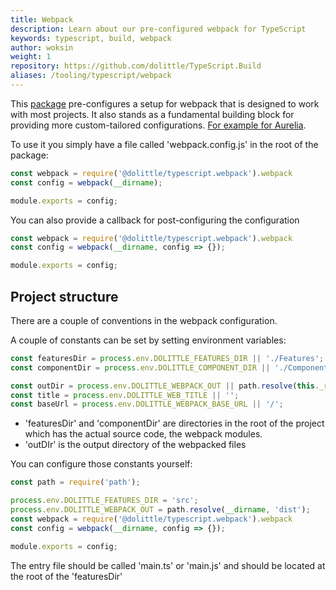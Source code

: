 ```yaml
---
title: Webpack
description: Learn about our pre-configured webpack for TypeScript
keywords: typescript, build, webpack
author: woksin
weight: 1
repository: https://github.com/dolittle/TypeScript.Build
aliases: /tooling/typescript/webpack
---
```


This [package](https://npmjs.org/package/@dolittle/typescript.webpack) pre-configures a setup for webpack that is designed to work with most projects. It also stands as a fundamental building block for providing more custom-tailored configurations. [For example for Aurelia](https://npmjs.org/package/@dolittle/typescript.webpack.aurelia).


To use it you simply have a file called 'webpack.config.js' in the root of the package:
```javascript
const webpack = require('@dolittle/typescript.webpack').webpack
const config = webpack(__dirname);

module.exports = config;
```

You can also provide a callback for post-configuring the configuration
```javascript
const webpack = require('@dolittle/typescript.webpack').webpack
const config = webpack(__dirname, config => {});

module.exports = config;
```

## Project structure
There are a couple of conventions in the webpack configuration.

A couple of constants can be set by setting environment variables: 
```typescript
const featuresDir = process.env.DOLITTLE_FEATURES_DIR || './Features';
const componentDir = process.env.DOLITTLE_COMPONENT_DIR || './Components';

const outDir = process.env.DOLITTLE_WEBPACK_OUT || path.resolve(this._rootDir, 'wwwroot')
const title = process.env.DOLITTLE_WEB_TITLE || '';
const baseUrl = process.env.DOLITTLE_WEBPACK_BASE_URL || '/';
```
* 'featuresDir' and 'componentDir' are directories in the root of the project which has the actual source code, the webpack modules.
* 'outDIr' is the output directory of the webpacked files

You can configure those constants yourself:
```javascript
const path = require('path');

process.env.DOLITTLE_FEATURES_DIR = 'src';
process.env.DOLITTLE_WEBPACK_OUT = path.resolve(__dirname, 'dist');
const webpack = require('@dolittle/typescript.webpack').webpack
const config = webpack(__dirname, config => {});

module.exports = config;
```

The entry file should be called 'main.ts' or 'main.js' and should be located at the root of the 'featuresDir'
